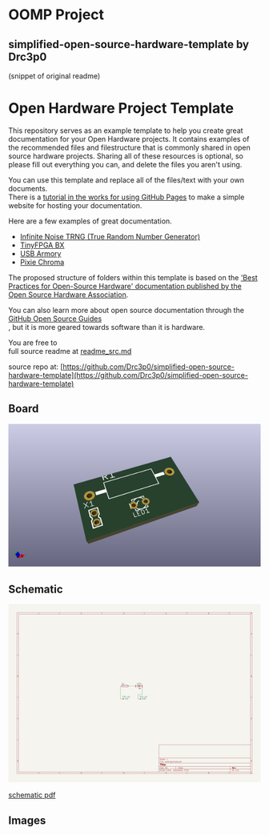 # OOMP Project  
## simplified-open-source-hardware-template  by Drc3p0  
  
(snippet of original readme)  
  
Open Hardware Project Template  
=======================================================  
  
This repository serves as an example template to help you create great documentation for your Open Hardware projects.  It contains examples of the recommended files and filestructure that is commonly shared in open source hardware projects. Sharing all of these resources is optional, so please fill out everything you can, and delete the files you aren't using.   
  
You can use this template and replace all of the files/text with your own documents.    
There is a [tutorial in the works for using GitHub Pages](https://drc3p0.github.io/simplified-open-source-hardware-template-for-GitHub-Pages/) to make a simple website for hosting your documentation.   
  
Here are a few examples of great documentation.    
  
- [Infinite Noise TRNG (True Random Number Generator)](https://github.com/leetronics/infnoise)  
- [TinyFPGA BX](https://github.com/tinyfpga/TinyFPGA-BX)  
- [USB Armory](https://github.com/usbarmory/usbarmory)  
- [Pixie Chroma](https://github.com/connornishijima/Pixie_Chroma)   
  
  
The proposed structure of folders within this template is based on the ['Best Practices for Open-Source Hardware' documentation published by the Open Source Hardware Association](http://www.oshwa.org/sharing-best-practices/).  
  
  
You can also learn more about open source documentation through the [GitHub Open Source Guides](https://opensource.guide/)  
, but it is more geared towards software than it is hardware.   
  
  
You are free to  
  full source readme at [readme_src.md](readme_src.md)  
  
source repo at: [https://github.com/Drc3p0/simplified-open-source-hardware-template](https://github.com/Drc3p0/simplified-open-source-hardware-template)  
## Board  
  
[![working_3d.png](working_3d_600.png)](working_3d.png)  
## Schematic  
  
[![working_schematic.png](working_schematic_600.png)](working_schematic.png)  
  
[schematic pdf](working_schematic.pdf)  
## Images  
